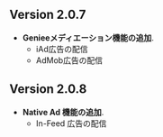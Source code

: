 ## Version 2.0.7

- **Genieeメディエーション機能の追加**.
    - iAd広告の配信
    - AdMob広告の配信

## Version 2.0.8

- **Native Ad 機能の追加**.
    - In-Feed 広告の配信
